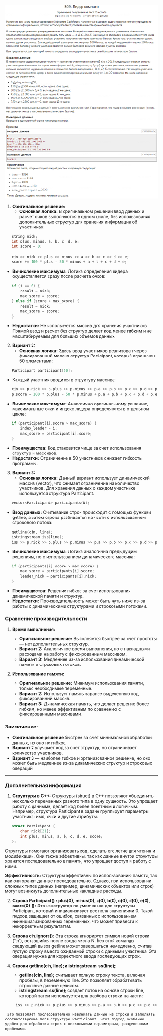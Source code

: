 ![alt text](image.png)


1. **Оригинальное решение:**
   - **Основная логика:** В оригинальном решении ввод данных и расчет очков выполняются в одном цикле, без использования дополнительных структур для хранения информации об участниках:
```cpp
   string nick;
   int plus, minus, a, b, c, d, e;
   int score = 0;

   cin >> nick >> plus >> minus >> a >> b >> c >> d >> e;
   score += 100 * plus - 50 * minus + a + b + c + d + e;
```

   - **Вычисление максимума:** Логика определения лидера осуществляется сразу после расчета очков:
```cpp
   if (i == 0) {
       result = nick;
       max_score = score;
   } else if (score > max_score) {
       result = nick;
       max_score = score;
   }
```

   - **Недостатки:** Не используется массив для хранения участников. Прямой ввод и расчет без структур делает код менее гибким и не масштабируемым для больших объемов данных.

2. **Вариант 2:**
   - **Основная логика:** Здесь ввод участников реализован через фиксированный массив структур Participant, который ограничен 50 элементами:
```cpp
   Participant participant[50];
```

   - Каждый участник вводится в структуру массива:
```cpp
   cin >> p.nick >> p.plus >> p.minus >> p.a >> p.b >> p.c >> p.d >> p.e;
   p.score = 100 * p.plus - 50 * p.minus + p.a + p.b + p.c + p.d + p.e;
```

   - **Вычисление максимума:** Аналогично оригинальному решению, максимальные очки и индекс лидера определяются в отдельном цикле:
```cpp
   if (participant[i].score > max_score) {
       index_leader = i;
       max_score = participant[i].score;
   }
```

   - **Преимущества:** Код становится чище за счет использования структур и массивов.
   - **Недостатки:** Ограничение в 50 участников снижает гибкость программы.

3. **Вариант 3:**
   - **Основная логика:** Данный вариант использует динамический массив (vector), что снимает ограничение на количество участников. Для хранения данных о каждом участнике используется структура Participant.
```cpp
   vector<Participant> participants(N);
```

   - **Ввод данных:** Считывание строк происходит с помощью функции getline, а затем строка разбивается на части с использованием строкового потока:
```cpp
   getline(cin, line);
   istringstream iss(line);
   iss >> p.nick >> p.plus >> p.minus >> p.a >> p.b >> p.c >> p.d >> p.e;
```

   - **Вычисление максимума:** Логика аналогична предыдущим решениям, но с использованием динамического массива:
```cpp
   if (participants[i].score > max_score) {
       max_score = participants[i].score;
       leader_nick = participants[i].nick;
   }
```

   - **Преимущества:** Решение гибкое за счет использования динамической памяти и структур.
   - **Недостатки:** Производительность может быть чуть ниже из-за работы с динамическими структурами и строковыми потоками.

### Сравнение производительности

1. **Время выполнения:**
   - **Оригинальное решение:** Выполняется быстрее за счет простоты — нет дополнительных структур.
   - **Вариант 2:** Аналогичное время выполнения, но с накладными расходами на работу с фиксированным массивом.
   - **Вариант 3:** Медленнее из-за использования динамической памяти и строковых потоков.

2. **Использование памяти:**
   - **Оригинальное решение:** Минимум использования памяти, только необходимые переменные.
   - **Вариант 2:** Использует память заранее выделенную под фиксированный массив.
   - **Вариант 3:** Динамическая память, что делает решение более гибким, но менее эффективным по сравнению с фиксированными массивами.

### Заключение:
- **Оригинальное решение** быстрее за счет минимальной обработки данных, но оно не гибкое.
- **Вариант 2** улучшает код за счет структур, но ограничивает количество участников.
- **Вариант 3** — наиболее гибкое и организованное решение, но оно может быть медленнее из-за динамических структур и строковых операций.

---

### Дополнительная информация

1. **Структуры в C++:**
   Структуры (struct) в C++ позволяют объединить несколько переменных разного типа в одну сущность. Это упрощает работу с данными, делает код более понятным и логичным. Например, структура Participant в задаче группирует параметры участника: имя, очки и другие атрибуты.
```cpp
   struct Participant {
       char nick[21];
       int plus, minus, a, b, c, d, e, score;
   };
```

   Структуры помогают организовать код, сделать его легче для чтения и модификации. Они также эффективны, так как данные внутри структуры хранятся последовательно в памяти, что упрощает доступ и работу с ними.

   **Эффективность:** Структуры эффективны по использованию памяти, так как они хранят данные последовательно. Однако, при использовании сложных типов данных (например, динамических объектов или строк) могут возникнуть дополнительные накладные расходы.

2. **Строка Participant() : plus(0), minus(0), a(0), b(0), c(0), d(0), e(0), score(0) {}**:
   Это конструктор по умолчанию для структуры Participant, который инициализирует все поля значениями 0. Такой подход защищает от ошибок, связанных с использованием неинициализированных переменных, что может привести к некорректным результатам.

3. **Строка cin.ignore()**:
   Эта строка игнорирует символ новой строки ('\n'), оставшийся после ввода числа N. Без этой команды следующий вызов getline может завершиться немедленно, считав пустую строку вместо ожидаемой строки с данными участника. Эта операция нужна для корректного ввода последующих строк.

4. **Строки getline(cin, line); и istringstream iss(line);**:
   - **getline(cin, line);** считывает полную строку текста, включая пробелы, в переменную line. Это позволяет обрабатывать строковые данные целиком.
   - **istringstream iss(line);** создает поток на основе строки line, который затем используется для разбора строки на части:
```cpp
     iss >> p.nick >> p.plus >> p.minus >> p.a >> p.b >> p.c >> p.d >> p.e;
```

     Это позволяет последовательно извлекать данные из строки и заполнять соответствующие поля структуры Participant. Этот подход особенно удобен для обработки строк с несколькими параметрами, разделенными пробелами.

